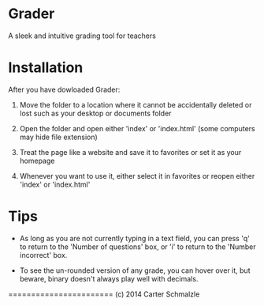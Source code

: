 Grader
======
A sleek and intuitive grading tool for teachers

Installation
============
After you have dowloaded Grader:

1. Move the folder to a location where it cannot be accidentally deleted or lost such as your desktop or documents folder

2. Open the folder and open either 'index' or 'index.html' (some computers may hide file extension)

3. Treat the page like a website and save it to favorites or set it as your homepage

4. Whenever you want to use it, either select it in favorites or reopen either 'index' or 'index.html'

Tips
====

* As long as you are not currently typing in a text field, you can press 'q' to return to the 'Number of questions' box, or 'i' to return to the 'Number incorrect' box.

* To see the un-rounded version of any grade, you can hover over it, but beware, binary doesn't always play well with decimals.

=======================
(c) 2014 Carter Schmalzle
